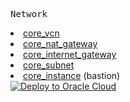   <tr>
    <td><pre>Network</pre></td>
    <td>
      <li><a href=https://registry.terraform.io/providers/oracle/oci/latest/docs/resources/core_vcn>core_vcn</a></li>
      <li><a href=https://registry.terraform.io/providers/oracle/oci/latest/docs/resources/core_nat_gateway>core_nat_gateway</a></li>
      <li><a href=https://registry.terraform.io/providers/oracle/oci/latest/docs/resources/core_internet_gateway>core_internet_gateway</a></li>
      <li><a href=https://registry.terraform.io/providers/oracle/oci/latest/docs/resources/core_subnet>core_subnet</a></li>
      <li><a href=https://registry.terraform.io/providers/oracle/oci/latest/docs/resources/core_instance>core_instance</a> (bastion)</li>
    </td>
    <td><a href=https://cloud.oracle.com/resourcemanager/stacks/create?zipUrl=https://objectstorage.ap-osaka-1.oraclecloud.com/p/VYW4Rc8Q57asWu1DeqUrLkBZ7CMuNe6TsQdCfIsBUEMSLtH6a3zVD5zEwteRYlLW/n/hpc_limited_availability/b/tfoke/o/oke-network-only.zip target="_blank">
        <img src="https://oci-resourcemanager-plugin.plugins.oci.oraclecloud.com/latest/deploy-to-oracle-cloud.svg" alt="Deploy to Oracle Cloud"/></a>
    </td>
  </tr>
